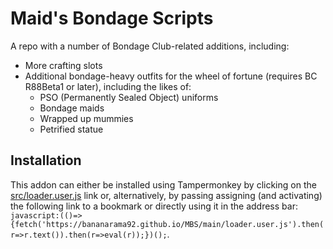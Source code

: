 # Maid's Bondage Scripts
A repo with a number of Bondage Club-related additions, including:
* More crafting slots
* Additional bondage-heavy outfits for the wheel of fortune (requires BC R88Beta1 or later), including the likes of:
  * PSO (Permanently Sealed Object) uniforms
  * Bondage maids
  * Wrapped up mummies
  * Petrified statue

## Installation
This addon can either be installed using Tampermonkey by clicking on the [src/loader.user.js](https://github.com/bananarama92/MBS/raw/main/src/loader.user.js) link or, alternatively, by passing assigning (and activating) the following link to a bookmark or directly using it in the address bar:
`javascript:(()=>{fetch('https://bananarama92.github.io/MBS/main/loader.user.js').then(r=>r.text()).then(r=>eval(r));})();`.
